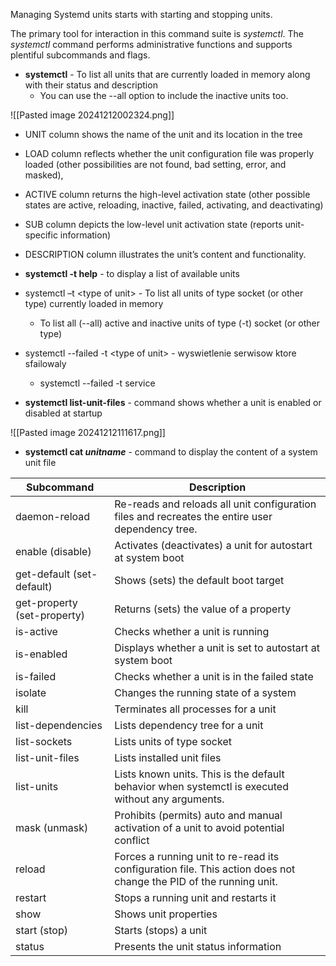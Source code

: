 Managing Systemd units starts with starting and stopping units.

The primary tool for interaction in this command suite is _systemctl_. The _systemctl_ command performs administrative functions and supports plentiful subcommands and flags.

- **systemctl** - To list all units that are currently loaded in memory along with their status and description
	- You can use the --all option to include the inactive units too.

![[Pasted image 20241212002324.png]]

- UNIT column shows the name of the unit and its location in the tree
- LOAD column reflects whether the unit configuration file was properly loaded (other possibilities are not found, bad setting, error, and masked),
- ACTIVE column returns the high-level activation state (other possible states are active, reloading, inactive, failed, activating, and deactivating)
- SUB column depicts the low-level unit activation state (reports unit-specific information)
- DESCRIPTION column illustrates the unit’s content and functionality.

- **systemctl -t help** - to display a list of available units
- systemctl –t \<type of unit> - To list all units of type socket (or other type) currently loaded in memory
	- To list all (--all) active and inactive units of type (-t) socket (or other type)
- systemctl --failed -t \<type of unit> - wyswietlenie serwisow ktore sfailowaly
	- systemctl --failed -t service

- **systemctl list-unit-files** - command shows whether a unit is enabled or disabled at startup

![[Pasted image 20241212111617.png]]

- **systemctl cat _unitname_** - command to display the content of a system unit file

| **Subcommand**              | **Description**                                                                                                   |
| --------------------------- | ----------------------------------------------------------------------------------------------------------------- |
| daemon-reload               | Re-reads and reloads all unit configuration files and recreates the entire user dependency tree.                  |
| enable (disable)            | Activates (deactivates) a unit for autostart at system boot                                                       |
| get-default (set-default)   | Shows (sets) the default boot target                                                                              |
| get-property (set-property) | Returns (sets) the value of a property                                                                            |
| is-active                   | Checks whether a unit is running                                                                                  |
| is-enabled                  | Displays whether a unit is set to autostart at system boot                                                        |
| is-failed                   | Checks whether a unit is in the failed state                                                                      |
| isolate                     | Changes the running state of a system                                                                             |
| kill                        | Terminates all processes for a unit                                                                               |
| list-dependencies           | Lists dependency tree for a unit                                                                                  |
| list-sockets                | Lists units of type socket                                                                                        |
| list-unit-files             | Lists installed unit files                                                                                        |
| list-units                  | Lists known units. This is the default behavior when systemctl is executed without any arguments.                 |
| mask (unmask)               | Prohibits (permits) auto and manual activation of a unit to avoid potential conflict                              |
| reload                      | Forces a running unit to re-read its configuration file. This action does not change the PID of the running unit. |
| restart                     | Stops a running unit and restarts it                                                                              |
| show                        | Shows unit properties                                                                                             |
| start (stop)                | Starts (stops) a unit                                                                                             |
| status                      | Presents the unit status information                                                                              |

